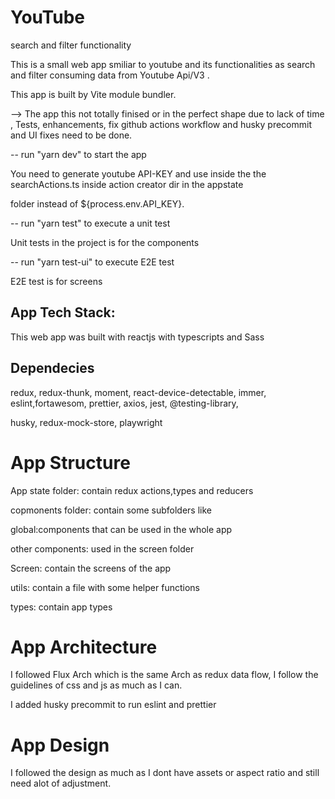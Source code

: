# YouTube
search and filter functionality

This is a small web app smiliar to youtube and its functionalities as search and filter consuming data from Youtube Api/V3 .

This app is built by Vite module bundler.

--> The app this not totally finised or in the perfect shape due to lack of time , Tests, enhancements, fix github actions workflow and husky precommit and UI fixes need to be done. 

-- run "yarn dev" to start the app

 You need to generate youtube API-KEY and use inside the the searchActions.ts inside action creator dir in the appstate

 folder instead of  ${process.env.API_KEY}.

-- run "yarn test" to execute a unit test 

Unit tests in the project is for the components

-- run "yarn test-ui" to execute E2E test

E2E test is for screens 


## App Tech Stack:

This web app was built with reactjs with typescripts and Sass

## Dependecies

redux, redux-thunk, moment, react-device-detectable, immer, eslint,fortawesom, prettier, axios, jest, @testing-library,

husky, redux-mock-store, playwright

# App Structure 

App state folder: contain redux actions,types and reducers

copmonents folder: contain some subfolders like 
            
   global:components that can be used in the whole app
           
   other components: used in the screen folder
           
Screen: contain the screens of the app 

utils: contain a file with some helper functions

types: contain app types

# App Architecture

I followed Flux Arch which is the same Arch as redux data flow, I follow the guidelines of css and js as much as I can.

I added husky precommit to run eslint and prettier

# App Design

I followed the design as much as I dont have assets or aspect ratio and still need alot of adjustment.
